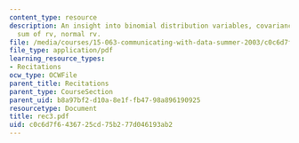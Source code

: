 ```yaml
---
content_type: resource
description: An insight into binomial distribution variables, covariance and correlation,
  sum of rv, normal rv.
file: /media/courses/15-063-communicating-with-data-summer-2003/c0c6d7f6436725cd75b277d046193ab2_rec3.pdf
file_type: application/pdf
learning_resource_types:
- Recitations
ocw_type: OCWFile
parent_title: Recitations
parent_type: CourseSection
parent_uid: b8a97bf2-d10a-8e1f-fb47-98a896190925
resourcetype: Document
title: rec3.pdf
uid: c0c6d7f6-4367-25cd-75b2-77d046193ab2
---
```

